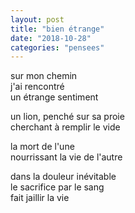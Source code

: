 ```yaml
---
layout: post
title: "bien étrange"
date: "2018-10-28"
categories: "pensees"
---
```


sur mon chemin  
j'ai rencontré  
un étrange sentiment  

un lion, penché sur sa proie  
cherchant à remplir le vide  

la mort de l'une  
nourrissant la vie de l'autre  

dans la douleur inévitable  
le sacrifice par le sang  
fait jaillir la vie  
